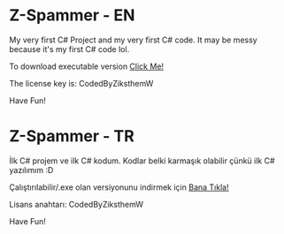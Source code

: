 # Z-Spammer - EN
My very first C# Project and my very first C# code.
It may be messy because it's my first C# code lol.

To download executable version [Click Me!][down-link]

The license key is: CodedByZiksthemW

Have Fun!

# Z-Spammer - TR

İlk C# projem ve ilk C# kodum.
Kodlar belki karmaşık olabilir çünkü ilk C# yazılımım :D

Çalıştırılabilir/.exe olan versiyonunu indirmek için [Bana Tıkla!][down-link]

Lisans anahtarı: CodedByZiksthemW

Have Fun!

[down-link]:https://github.com/ZiksthemW/Z-Spammer/releases/tag/V0.1
